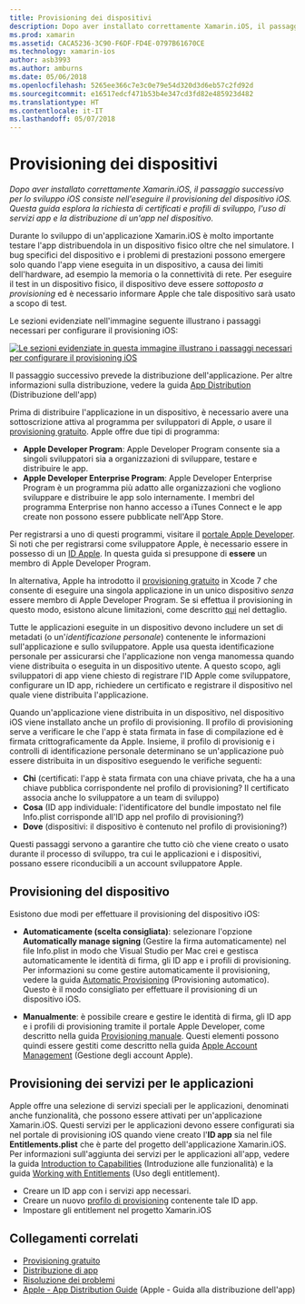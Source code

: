 ```yaml
---
title: Provisioning dei dispositivi
description: Dopo aver installato correttamente Xamarin.iOS, il passaggio successivo nello sviluppo iOS consiste nell'eseguire il provisioning del dispositivo iOS. In questa guida vengono illustrati la richiesta di certificati e profili di sviluppo, l'uso dei servizi app e la distribuzione di un'app nel dispositivo.
ms.prod: xamarin
ms.assetid: CACA5236-3C90-F6DF-FD4E-0797B61670CE
ms.technology: xamarin-ios
author: asb3993
ms.author: amburns
ms.date: 05/06/2018
ms.openlocfilehash: 5265ee366c7e3c0e79e54d320d3d6eb57c2fd92d
ms.sourcegitcommit: e16517edcf471b53b4e347cd3fd82e485923d482
ms.translationtype: HT
ms.contentlocale: it-IT
ms.lasthandoff: 05/07/2018
---
```

# <a name="device-provisioning"></a>Provisioning dei dispositivi

_Dopo aver installato correttamente Xamarin.iOS, il passaggio successivo per lo sviluppo iOS consiste nell'eseguire il provisioning del dispositivo iOS. Questa guida esplora la richiesta di certificati e profili di sviluppo, l'uso di servizi app e la distribuzione di un'app nel dispositivo._

Durante lo sviluppo di un'applicazione Xamarin.iOS è molto importante testare l'app distribuendola in un dispositivo fisico oltre che nel simulatore. I bug specifici del dispositivo e i problemi di prestazioni possono emergere solo quando l'app viene eseguita in un dispositivo, a causa dei limiti dell'hardware, ad esempio la memoria o la connettività di rete. Per eseguire il test in un dispositivo fisico, il dispositivo deve essere *sottoposto a provisioning* ed è necessario informare Apple che tale dispositivo sarà usato a scopo di test.

Le sezioni evidenziate nell'immagine seguente illustrano i passaggi necessari per configurare il provisioning iOS:

[![](images/provisioningdiagram.png "Le sezioni evidenziate in questa immagine illustrano i passaggi necessari per configurare il provisioning iOS")](images/provisioningdiagram.png#lightbox)

Il passaggio successivo prevede la distribuzione dell'applicazione. Per altre informazioni sulla distribuzione, vedere la guida [App Distribution](~/ios/deploy-test/app-distribution/index.md) (Distribuzione dell'app)

Prima di distribuire l'applicazione in un dispositivo, è necessario avere una sottoscrizione attiva al programma per sviluppatori di Apple, *o* usare il [provisioning gratuito](~/ios/get-started/installation/device-provisioning/free-provisioning.md). Apple offre due tipi di programma:

- **Apple Developer Program**: Apple Developer Program consente sia a singoli sviluppatori sia a organizzazioni di sviluppare, testare e distribuire le app.
- **Apple Developer Enterprise Program**: Apple Developer Enterprise Program è un programma più adatto alle organizzazioni che vogliono sviluppare e distribuire le app solo internamente. I membri del programma Enterprise non hanno accesso a iTunes Connect e le app create non possono essere pubblicate nell'App Store.


Per registrarsi a uno di questi programmi, visitare il [portale Apple Developer](https://developer.apple.com/programs/enroll/). Si noti che per registrarsi come sviluppatore Apple, è necessario essere in possesso di un [ID Apple](https://appleid.apple.com/). In questa guida si presuppone di **essere** un membro di Apple Developer Program.

In alternativa, Apple ha introdotto il [provisioning gratuito](~/ios/get-started/installation/device-provisioning/free-provisioning.md) in Xcode 7 che consente di eseguire una singola applicazione in un unico dispositivo *senza* essere membro di Apple Developer Program. Se si effettua il provisioning in questo modo, esistono alcune limitazioni, come descritto [qui](~/ios/get-started/installation/device-provisioning/free-provisioning.md#limitations) nel dettaglio.

Tutte le applicazioni eseguite in un dispositivo devono includere un set di metadati (o un'*identificazione personale*) contenente le informazioni sull'applicazione e sullo sviluppatore. Apple usa questa identificazione personale per assicurarsi che l'applicazione non venga manomessa quando viene distribuita o eseguita in un dispositivo utente. A questo scopo, agli sviluppatori di app viene chiesto di registrare l'ID Apple come sviluppatore, configurare un ID app, richiedere un certificato e registrare il dispositivo nel quale viene distribuita l'applicazione.

Quando un'applicazione viene distribuita in un dispositivo, nel dispositivo iOS viene installato anche un profilo di provisioning. Il profilo di provisioning serve a verificare le che l'app è stata firmata in fase di compilazione ed è firmata crittograficamente da Apple. Insieme, il profilo di provisionig e i controlli di identificazione personale determinano se un'applicazione può essere distribuita in un dispositivo eseguendo le verifiche seguenti:

- **Chi** (certificati: l'app è stata firmata con una chiave privata, che ha a una chiave pubblica corrispondente nel profilo di provisioning? Il certificato associa anche lo sviluppatore a un team di sviluppo)
- **Cosa** (ID app individuale: l'identificatore del bundle impostato nel file Info.plist corrisponde all'ID app nel profilo di provisioning?)
- **Dove** (dispositivi: il dispositivo è contenuto nel profilo di provisioning?)

Questi passaggi servono a garantire che tutto ciò che viene creato o usato durante il processo di sviluppo, tra cui le applicazioni e i dispositivi, possano essere riconducibili a un account sviluppatore Apple.

<a name="Provisioning_Profile" />

## <a name="provisioning-your-device"></a>Provisioning del dispositivo

Esistono due modi per effettuare il provisioning del dispositivo iOS:

* **Automaticamente (scelta consigliata)**: selezionare l'opzione **Automatically manage signing** (Gestire la firma automaticamente) nel file Info.plist in modo che Visual Studio per Mac crei e gestisca automaticamente le identità di firma, gli ID app e i profili di provisioning. Per informazioni su come gestire automaticamente il provisioning, vedere la guida [Automatic Provisioning](automatic-provisioning.md) (Provisioning automatico). Questo è il modo consigliato per effettuare il provisioning di un dispositivo iOS.

* **Manualmente**: è possibile creare e gestire le identità di firma, gli ID app e i profili di provisioning tramite il portale Apple Developer, come descritto nella guida [Provisioning manuale](manual-provisioning.md). Questi elementi possono quindi essere gestiti come descritto nella guida [Apple Account Management](~/cross-platform/macios/apple-account-management.md) (Gestione degli account Apple).


<a name="appservices" />

## <a name="provisioning-for-application-services"></a>Provisioning dei servizi per le applicazioni

Apple offre una selezione di servizi speciali per le applicazioni, denominati anche funzionalità, che possono essere attivati per un'applicazione Xamarin.iOS. Questi servizi per le applicazioni devono essere configurati sia nel portale di provisioning iOS quando viene creato l'**ID app** sia nel file **Entitlements.plist** che è parte del progetto dell'applicazione Xamarin.iOS. Per informazioni sull'aggiunta dei servizi per le applicazioni all'app, vedere la guida [Introduction to Capabilities](~/ios/deploy-test/provisioning/capabilities/index.md) (Introduzione alle funzionalità) e la guida [Working with Entitlements](~/ios/deploy-test/provisioning/entitlements.md) (Uso degli entitlement).

* Creare un ID app con i servizi app necessari.
* Creare un nuovo [profilo di provisioning](#Provisioning_Profile) contenente tale ID app.
* Impostare gli entitlement nel progetto Xamarin.iOS

## <a name="related-links"></a>Collegamenti correlati

- [Provisioning gratuito](~/ios/get-started/installation/device-provisioning/free-provisioning.md)
- [Distribuzione di app](~/ios/deploy-test/app-distribution/index.md)
- [Risoluzione dei problemi](~/ios/deploy-test/troubleshooting.md)
- [Apple - App Distribution Guide](https://developer.apple.com/library/ios/documentation/IDEs/Conceptual/AppDistributionGuide/Introduction/Introduction.html) (Apple - Guida alla distribuzione dell'app)
